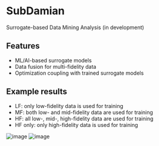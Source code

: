 # SubDamian
Surrogate-based Data Mining Analysis (in development)

## Features
- ML/AI-based surrogate models
- Data fusion for multi-fidelity data
- Optimization coupling with trained surrogate models

## Example results
- LF: only low-fidelity data is used for training
- MF: both low- and mid-fidelity data are used for training
- HF: all low-, mid-, high-fidelity data are used for training
- HF only: only high-fidelity data is used for training

![image](https://github.com/sunwoong-yang/SubDamian/assets/65647892/f48685e0-833d-4e17-9722-c3ec527d3846)
![image](https://github.com/sunwoong-yang/SubDamian/assets/65647892/8ed203be-2797-4d2c-8480-0495b9f02311)
